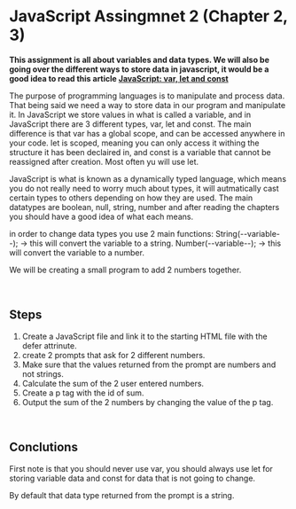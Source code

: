 # JavaScript Assingmnet 2 (Chapter 2, 3)

**This assignment is all about variables and data types. We will also be going over the different ways to store data in javascript, it would be a good idea to read this article [JavaScript: var, let and const](https://programmingwithmosh.com/javascript/javascript-var-let-and-const/)**

The purpose of programming languages is to manipulate and process data. That being said we need a way to store data in our program and manipulate it. In JavaScript we store values in what is called a variable, and in JavaScript there are 3 different types, var, let and const. The main difference is that var has a global scope, and can be accessed anywhere in your code. let is scoped, meaning you can only access it withing the structure it has been declaired in, and const is a variable that cannot be reassigned after creation. Most often yu will use let.

JavaScript is what is known as a dynamically typed language, which means you do not really need to worry much about types, it will autmatically cast certain types to others depending on how they are used. The main datatypes are boolean, null, string, number and after reading the chapters you should have a good idea of what each means.

in order to change data types you use 2 main functions:
String(--variable--); -> this will convert the variable to a string.
Number(--variable--); -> this will convert the variable to a number.

We will be creating a small program to add 2 numbers together.

<br>

## Steps

1. Create a JavaScript file and link it to the starting HTML file with the defer attrinute.
2. create 2 prompts that ask for 2 different numbers.
3. Make sure that the values returned from the prompt are numbers and not strings.
4. Calculate the sum of the 2 user entered numbers.
5. Create a p tag with the id of sum.
6. Output the sum of the 2 numbers by changing the value of the p tag.

<br>

## Conclutions

First note is that you should never use var, you should always use let for storing variable data and const for data that is not going to change.

By default that data type returned from the prompt is a string.
